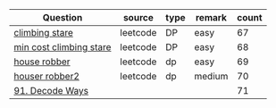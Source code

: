
Question|source|type|remark|count |
|---|---|---|---|---
[climbing stare](../leetcode/70.climbing-stairs.java)|leetcode|DP|easy|67
[min cost climbing stare](../leetcode/746.min-cost-climbing-stairs.java)|leetcode|DP|easy|68
[house robber](../leetcode/198.house-robber.java)|leetcode|dp|easy|69
[houser robber2](../leetcode/213.house-robber-ii.java)|leetcode|dp|medium|70
[91. Decode Ways](../leetcode/dp/decode-ways.py)||||71

